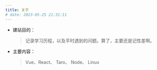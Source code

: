 ```yaml
---
title: 关于
# date: 2023-05-25 21:31:11
---
```

* 建站目的：
    > 记录学习历程，以及平时遇到的问题。算了，主要还是记性差啊。
* 主要内容：
    > Vue、React、 Taro、 Node、 Linux

